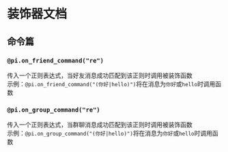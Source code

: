 # 装饰器文档
## 命令篇
### `@pi.on_friend_command("re")`
传入一个正则表达式，当好友消息成功匹配到该正则时调用被装饰函数  
示例：`@pi.on_friend_command("(你好|hello)")`将在消息为`你好`或`hello`时调用函数
### `@pi.on_group_command("re")`
传入一个正则表达式，当群聊消息成功匹配到该正则时调用被装饰函数  
示例：`@pi.on_group_command("(你好|hello)")`将在消息为`你好`或`hello`时调用函数